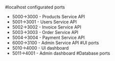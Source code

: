 #localhost configurated ports
- 5000->3000 - Products Service API
- 5001->3001 - Users Service API
- 5002->3002 - Invoice Service API
- 5003->3003 - Order Service API
- 5004->3004 - Payment Service API
- 6000->3100 - Admin Service API
#UI ports
- 5010->4000 - UI dashboard
- 5011->4001 - Admin dashboard
#Database ports

